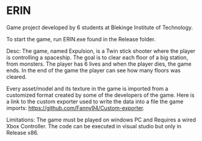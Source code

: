 # ERIN
Game project developed by 6 students at Blekinge Institute of Technology.

To start the game, run ERIN.exe found in the Release folder.

Desc: The game, named Expulsion, is a Twin stick shooter where the player is controlling a spaceship. The goal is to clear each floor of a big station, from monsters. The player has 6 lives and when the player dies, the game ends. In the end of the game the player can see how many floors was cleared.   

Every asset/model and its texture in the game is imported from a customized format created by some of the developers of the game. Here is a link to the custom exporter used to write the data into a file the game imports: https://github.com/Fanny94/Custom-exporter.

Limitations: The game must be played on windows PC and Requires a wired Xbox Controller.
             The code can be executed in visual studio but only in Release x86.
